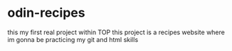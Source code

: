 # odin-recipes
this my first real project within TOP
this project is a recipes website where im gonna be
practicing my git and html skills
